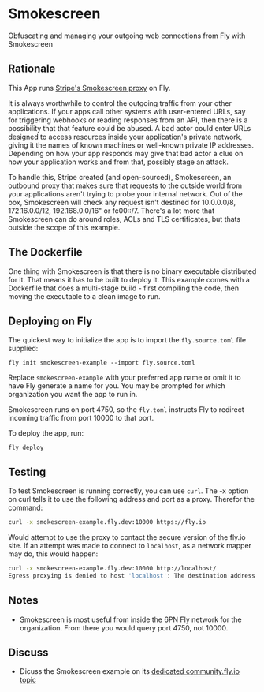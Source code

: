 # Smokescreen

Obfuscating and managing your outgoing web connections from Fly with Smokescreen

<!-- cut here-->

## Rationale

This App runs [Stripe's Smokescreen proxy](https://github.com/stripe/smokescreen) on Fly.

It is always worthwhile to control the outgoing traffic from your other applications. If your apps call other systems with user-entered URLs, say for triggering webhooks or reading responses from an API, then there is a possibility that that feature could be abused. A bad actor could enter URLs designed to access resources inside your application's private network, giving it the names of known machines or well-known private IP addresses. Depending on how your app responds may give that bad actor a clue on how your application works and from that, possibly stage an attack.

To handle this, Stripe created (and open-sourced), Smokescreen, an outbound proxy that makes sure that requests to the outside world from your applications aren't trying to probe your internal network. Out of the box, Smokescreen will check any request isn't destined for 10.0.0.0/8, 172.16.0.0/12, 192.168.0.0/16" or fc00::/7. There's a lot more that Smokescreen can do around roles, ACLs and TLS certificates, but thats outside the scope of this example.

## The Dockerfile

One thing with Smokescreen is that there is no binary executable distributed for it. That means it has to be built to deploy it. This example comes with a Dockerfile that does a multi-stage build - first compiling the code, then moving the executable to a clean image to run. 

## Deploying on Fly

The quickest way to initialize the app is to import the `fly.source.toml` file supplied:

```
fly init smokescreen-example --import fly.source.toml
```

Replace `smokescreen-example` with your preferred app name or omit it to have Fly generate a name for you. You may be prompted for which organization you want the app to run in. 

Smokescreen runs on port 4750, so the `fly.toml` instructs Fly to redirect incoming traffic from port 10000 to that port.

To deploy the app, run:

```
fly deploy
```

## Testing

To test Smokescreen is running correctly, you can use `curl`. The -x option on curl tells it to use the following address and port as a proxy. Therefor the command:

```bash
curl -x smokescreen-example.fly.dev:10000 https://fly.io
```

Would attempt to use the proxy to contact the secure version of the fly.io site. If an attempt was made to connect to `localhost`, as a network mapper may do, this would happen:

```bash
curl -x smokescreen-example.fly.dev:10000 http://localhost/ 
Egress proxying is denied to host 'localhost': The destination address (127.0.0.1) was denied by rule 'Deny: Not Global Unicast'. destination address was denied by rule, see error.
```

## Notes

* Smokescreen is most useful from inside the 6PN Fly network for the organization. From there you would query port 4750, not 10000.

## Discuss

* Dicuss the Smokescreen example on its [dedicated community.fly.io topic](https://community.fly.io/t/new-smokescreen-example/466)

